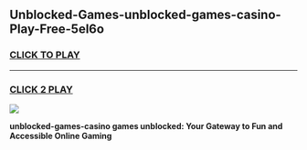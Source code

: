 
## Unblocked-Games-unblocked-games-casino-Play-Free-5el6o
<h3>
<a href="https://premium76.site?title=unblocked-games-casino&ref=18A1">CLICK TO PLAY</a></h3>
<hr>

<h3>
<a href="https://premium76.site?title=unblocked-games-casino&ref=18A1">CLICK 2 PLAY</a>
  
</h3>

<a href="https://premium76.site?title=unblocked-games-casino&ref=18A1"><img src="https://clearcache.store/games.png"></a>


**unblocked-games-casino games unblocked: Your Gateway to Fun and Accessible Online Gaming**
